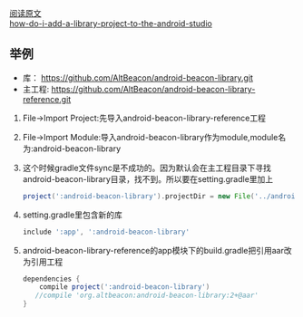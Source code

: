 [阅读原文](http://www.tuicool.com/articles/7JfQV3)  
[how-do-i-add-a-library-project-to-the-android-studio](http://stackoverflow.com/questions/16588064/how-do-i-add-a-library-project-to-the-android-studio 'stackoverflow')

## 举例

- 库： https://github.com/AltBeacon/android-beacon-library.git
- 主工程: https://github.com/AltBeacon/android-beacon-library-reference.git

1. File->Import Project:先导入android-beacon-library-reference工程
2. File->Import Module:导入android-beacon-library作为module,module名为:android-beacon-library
3. 这个时候gradle文件sync是不成功的。因为默认会在主工程目录下寻找android-beacon-library目录，找不到。所以要在setting.gradle里加上

	```groovy
	project(':android-beacon-library').projectDir = new File('../android-beacon-library')
	```
4. setting.gradle里包含新的库
	
	```groovy
	include ':app', ':android-beacon-library'  
	```
	
5. android-beacon-library-reference的app模块下的build.gradle把引用aar改为引用工程
	
	```groovy
	dependencies {
	    compile project(':android-beacon-library')
	   //compile 'org.altbeacon:android-beacon-library:2+@aar'
	} 
	```
